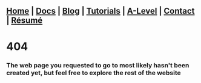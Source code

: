 ## [Home](http://libnexus.github.io/site) | [Docs](https://libnexus.github.io/site/docs) | [Blog](https://www.youtube.com/watch?v=dQw4w9WgXcQ) | [Tutorials](https://libnexus.github.io/site/tutorials) | [A-Level](https://libnexus.github.io/site/a-level) | [Contact](https://libnexus.github.io/site/contact) | [Résumé](https://libnexus.github.io/site/résumé)

# 404

### The web page you requested to go to most likely hasn't been created yet, but feel free to explore the rest of the website